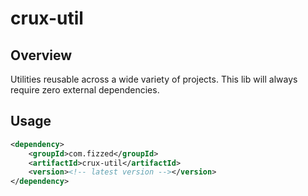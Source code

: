 crux-util
=========

## Overview

Utilities reusable across a wide variety of projects.  This lib will always
require zero external dependencies.

## Usage

```xml
<dependency>
    <groupId>com.fizzed</groupId>
    <artifactId>crux-util</artifactId>
    <version><!-- latest version --></version>
</dependency>
```
